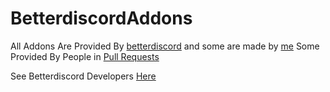 # BetterdiscordAddons 
All Addons Are Provided By [betterdiscord](https://betterdiscord.app) and some are made by [me](https://github.com/Andrei12333) Some Provided By People in [Pull Requests](https://github.com/BetterdiscordAddons/BetterdiscordAddons/pulls)

See Betterdiscord Developers [Here](https://betterdiscord.app/developers)
